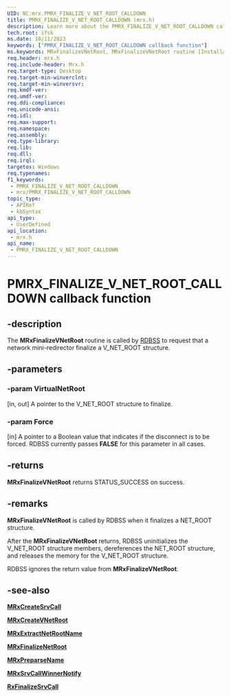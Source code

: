 ```yaml
---
UID: NC:mrx.PMRX_FINALIZE_V_NET_ROOT_CALLDOWN
title: PMRX_FINALIZE_V_NET_ROOT_CALLDOWN (mrx.h)
description: Learn more about the PMRX_FINALIZE_V_NET_ROOT_CALLDOWN callback function.
tech.root: ifsk
ms.date: 10/11/2023
keywords: ["PMRX_FINALIZE_V_NET_ROOT_CALLDOWN callback function"]
ms.keywords: MRxFinalizeVNetRoot, MRxFinalizeVNetRoot routine [Installable File System Drivers], PMRX_FINALIZE_V_NET_ROOT_CALLDOWN, ifsk.mrxfinalizevnetroot, mrx/MRxFinalizeVNetRoot, mrxref_a5cc53ee-2d11-4987-aeb4-fe9cc2cc9b3e.xml
req.header: mrx.h
req.include-header: Mrx.h
req.target-type: Desktop
req.target-min-winverclnt: 
req.target-min-winversvr: 
req.kmdf-ver: 
req.umdf-ver: 
req.ddi-compliance: 
req.unicode-ansi: 
req.idl: 
req.max-support: 
req.namespace: 
req.assembly: 
req.type-library: 
req.lib: 
req.dll: 
req.irql: 
targetos: Windows
req.typenames: 
f1_keywords:
 - PMRX_FINALIZE_V_NET_ROOT_CALLDOWN
 - mrx/PMRX_FINALIZE_V_NET_ROOT_CALLDOWN
topic_type:
 - APIRef
 - kbSyntax
api_type:
 - UserDefined
api_location:
 - mrx.h
api_name:
 - PMRX_FINALIZE_V_NET_ROOT_CALLDOWN
---
```


# PMRX_FINALIZE_V_NET_ROOT_CALLDOWN callback function

## -description

The **MRxFinalizeVNetRoot** routine is called by [RDBSS](/windows-hardware/drivers/ifs/the-rdbss-driver-and-library) to request that a network mini-redirector finalize a V_NET_ROOT structure.

## -parameters

### -param VirtualNetRoot

[in, out] A pointer to the V_NET_ROOT structure to finalize.

### -param Force

[in] A pointer to a Boolean value that indicates if the disconnect is to be forced. RDBSS currently passes **FALSE** for this parameter in all cases.

## -returns

**MRxFinalizeVNetRoot** returns STATUS_SUCCESS on success.

## -remarks

**MRxFinalizeVNetRoot** is called by RDBSS when it finalizes a NET_ROOT structure.

After the **MRxFinalizeVNetRoot** returns, RDBSS uninitializes the V_NET_ROOT structure members, dereferences the NET_ROOT structure, and releases the memory for the V_NET_ROOT structure.

RDBSS ignores the return value from **MRxFinalizeVNetRoot**.

## -see-also

[**MRxCreateSrvCall**](nc-mrx-pmrx_create_srvcall.md)

[**MRxCreateVNetRoot**](nc-mrx-pmrx_create_v_net_root.md)

[**MRxExtractNetRootName**](nc-mrx-pmrx_extract_netroot_name.md)

[**MRxFinalizeNetRoot**](nc-mrx-pmrx_finalize_net_root_calldown.md)

[**MRxPreparseName**](nc-mrx-pmrx_preparse_name.md)

[**MRxSrvCallWinnerNotify**](nc-mrx-pmrx_srvcall_winner_notify.md)

[**RxFinalizeSrvCall**](../fcb/nf-fcb-rxfinalizesrvcall.md)
